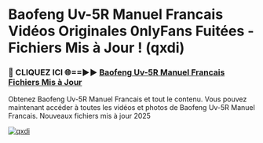 # Baofeng Uv-5R Manuel Francais Vidéos Originales 0nlyFans Fuitées - Fichiers Mis à Jour ! (qxdi)

<h3>🔴 CLIQUEZ ICI 🌐==►► <a href="https://tinyurl.com/2pmr4ezf" rel="nofollow">Baofeng Uv-5R Manuel Francais Fichiers Mis à Jour</a></h3>

Obtenez Baofeng Uv-5R Manuel Francais et tout le contenu. Vous pouvez maintenant accéder à toutes les vidéos et photos de Baofeng Uv-5R Manuel Francais. Nouveaux fichiers mis à jour 2025

[![qxdi](https://i.imgur.com/6SNvagu.gif)](https://tinyurl.com/2pmr4ezf)
